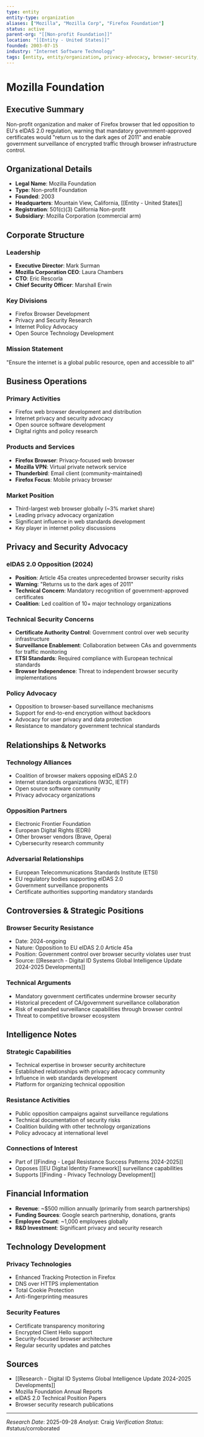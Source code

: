 ```yaml
---
type: entity
entity-type: organization
aliases: ["Mozilla", "Mozilla Corp", "Firefox Foundation"]
status: active
parent-org: "[[Non-profit Foundation]]"
location: "[[Entity - United States]]"
founded: 2003-07-15
industry: "Internet Software Technology"
tags: [entity, entity/organization, privacy-advocacy, browser-security, eidas-opposition, resistance-movement, 2024-2025]
---
```


# Mozilla Foundation

## Executive Summary
Non-profit organization and maker of Firefox browser that led opposition to EU's eIDAS 2.0 regulation, warning that mandatory government-approved certificates would "return us to the dark ages of 2011" and enable government surveillance of encrypted traffic through browser infrastructure control.

## Organizational Details
- **Legal Name**: Mozilla Foundation
- **Type**: Non-profit Foundation
- **Founded**: 2003
- **Headquarters**: Mountain View, California, [[Entity - United States]]
- **Registration**: 501(c)(3) California Non-profit
- **Subsidiary**: Mozilla Corporation (commercial arm)

## Corporate Structure
### Leadership
- **Executive Director**: Mark Surman
- **Mozilla Corporation CEO**: Laura Chambers
- **CTO**: Eric Rescorla
- **Chief Security Officer**: Marshall Erwin

### Key Divisions
- Firefox Browser Development
- Privacy and Security Research
- Internet Policy Advocacy
- Open Source Technology Development

### Mission Statement
"Ensure the internet is a global public resource, open and accessible to all"

## Business Operations
### Primary Activities
- Firefox web browser development and distribution
- Internet privacy and security advocacy
- Open source software development
- Digital rights and policy research

### Products and Services
- **Firefox Browser**: Privacy-focused web browser
- **Mozilla VPN**: Virtual private network service
- **Thunderbird**: Email client (community-maintained)
- **Firefox Focus**: Mobile privacy browser

### Market Position
- Third-largest web browser globally (~3% market share)
- Leading privacy advocacy organization
- Significant influence in web standards development
- Key player in internet policy discussions

## Privacy and Security Advocacy

### eIDAS 2.0 Opposition (2024)
- **Position**: Article 45a creates unprecedented browser security risks
- **Warning**: "Returns us to the dark ages of 2011"
- **Technical Concern**: Mandatory recognition of government-approved certificates
- **Coalition**: Led coalition of 10+ major technology organizations

### Technical Security Concerns
- **Certificate Authority Control**: Government control over web security infrastructure
- **Surveillance Enablement**: Collaboration between CAs and governments for traffic monitoring
- **ETSI Standards**: Required compliance with European technical standards
- **Browser Independence**: Threat to independent browser security implementations

### Policy Advocacy
- Opposition to browser-based surveillance mechanisms
- Support for end-to-end encryption without backdoors
- Advocacy for user privacy and data protection
- Resistance to mandatory government technical standards

## Relationships & Networks

### Technology Alliances
- Coalition of browser makers opposing eIDAS 2.0
- Internet standards organizations (W3C, IETF)
- Open source software community
- Privacy advocacy organizations

### Opposition Partners
- Electronic Frontier Foundation
- European Digital Rights (EDRi)
- Other browser vendors (Brave, Opera)
- Cybersecurity research community

### Adversarial Relationships
- European Telecommunications Standards Institute (ETSI)
- EU regulatory bodies supporting eIDAS 2.0
- Government surveillance proponents
- Certificate authorities supporting mandatory standards

## Controversies & Strategic Positions

### Browser Security Resistance
- Date: 2024-ongoing
- Nature: Opposition to EU eIDAS 2.0 Article 45a
- Position: Government control over browser security violates user trust
- Source: [[Research - Digital ID Systems Global Intelligence Update 2024-2025 Developments]]

### Technical Arguments
- Mandatory government certificates undermine browser security
- Historical precedent of CA/government surveillance collaboration
- Risk of expanded surveillance capabilities through browser control
- Threat to competitive browser ecosystem

## Intelligence Notes

### Strategic Capabilities
- Technical expertise in browser security architecture
- Established relationships with privacy advocacy community
- Influence in web standards development
- Platform for organizing technical opposition

### Resistance Activities
- Public opposition campaigns against surveillance regulations
- Technical documentation of security risks
- Coalition building with other technology organizations
- Policy advocacy at international level

### Connections of Interest
- Part of [[Finding - Legal Resistance Success Patterns 2024-2025]]
- Opposes [[EU Digital Identity Framework]] surveillance capabilities
- Supports [[Finding - Privacy Technology Development]]

## Financial Information
- **Revenue**: ~$500 million annually (primarily from search partnerships)
- **Funding Sources**: Google search partnership, donations, grants
- **Employee Count**: ~1,000 employees globally
- **R&D Investment**: Significant privacy and security research

## Technology Development
### Privacy Technologies
- Enhanced Tracking Protection in Firefox
- DNS over HTTPS implementation
- Total Cookie Protection
- Anti-fingerprinting measures

### Security Features
- Certificate transparency monitoring
- Encrypted Client Hello support
- Security-focused browser architecture
- Regular security updates and patches

## Sources
- [[Research - Digital ID Systems Global Intelligence Update 2024-2025 Developments]]
- Mozilla Foundation Annual Reports
- eIDAS 2.0 Technical Position Papers
- Browser security research publications

---
*Research Date*: 2025-09-28
*Analyst*: Craig
*Verification Status*: #status/corroborated